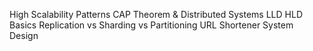 High Scalability Patterns
CAP Theorem & Distributed Systems
LLD HLD Basics
Replication vs Sharding vs Partitioning
URL Shortener System Design
